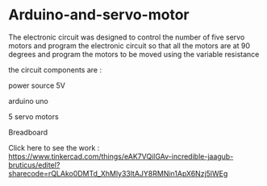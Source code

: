 # Arduino-and-servo-motor
The electronic circuit was designed to control the number of five servo motors and program the electronic circuit so that all the motors are at 90 degrees and program the motors to be moved using the variable resistance


the circuit components are :

power source 5V 

arduino uno 

5 servo motors

Breadboard 


Click here to see the work :
https://www.tinkercad.com/things/eAK7VQilGAv-incredible-jaagub-bruticus/editel?sharecode=rQLAko0DMTd_XhMly33ltAJY8RMNin1ApX6Nzj5lWEg
